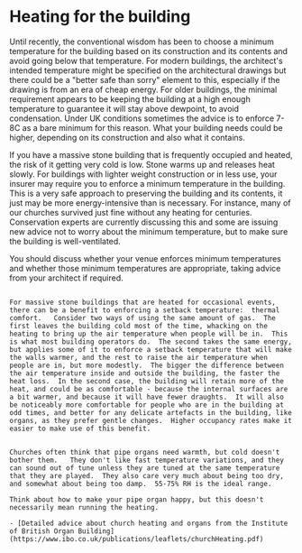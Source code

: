 # Heating for the building

 Until recently, the conventional wisdom has been to choose a minimum temperature for the building based on its construction and its contents and avoid going below that temperature.  For modern buildings, the architect's intended temperature might be specified on the architectural drawings but there could be a "better safe than sorry" element to this, especially if the drawing is from an era of cheap energy. For older buildings, the minimal requirement appears to be keeping the building at a high enough temperature to guarantee it will stay above dewpoint, to avoid condensation.  Under UK conditions sometimes the advice is to enforce 7-8C as a bare minimum for this reason.  What your building needs could be higher, depending on its construction and also what it contains.  
 
 If you have a massive stone building that is frequently occupied and heated, the risk of it getting very cold is low.  Stone warms up and releases heat slowly.  For buildings with lighter weight construction or in less use, your insurer may require you to enforce a minimum temperature in the building.  This is a very safe approach to preserving the building and its contents, it just may be more energy-intensive than is necessary.  For instance, many of our churches survived just fine without any heating for centuries.  Conservation experts are currently discussing this and some are issuing new advice not to worry about the minimum temperature, but to make sure the building is well-ventilated.  

You should discuss whether your venue enforces minimum temperatures and whether those minimum temperatures are appropriate, taking advice from your architect if required.  



```{admonition} Minimum temperatures and stone buildings

For massive stone buildings that are heated for occasional events, there can be a benefit to enforcing a setback temperature:  thermal comfort.   Consider two ways of using the same amount of gas.  The first leaves the building cold most of the time, whacking on the heating to bring up the air temperature when people will be in.  This is what most building operators do.  The second takes the same energy, but applies some of it to enforce a setback temperature that will make the walls warmer, and the rest to raise the air temperature when people are in, but more modestly.  The bigger the difference between the air temperature inside and outside the building, the faster the heat loss.  In the second case, the building will retain more of the heat, and could be as comfortable - because the internal surfaces are a bit warmer, and because it will have fewer draughts.  It will also be noticeably more comfortable for people who are in the building at odd times, and better for any delicate artefacts in the building, like organs, as they prefer gentle changes.  Higher occupancy rates make it easier to make use of this benefit.

```

```{admonition} Pipe organs

Churches often think that pipe organs need warmth, but cold doesn't bother them.   They don't like fast temperature variations, and they can sound out of tune unless they are tuned at the same temperature that they are played.  They also care very much about being too dry, and somewhat about being too damp.  55-75% RH is the ideal range.

Think about how to make your pipe organ happy, but this doesn't necessarily mean running the heating. 

- [Detailed advice about church heating and organs from the Institute of British Organ Building](https://www.ibo.co.uk/publications/leaflets/churchHeating.pdf)

```


